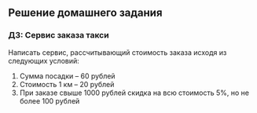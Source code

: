 ## Решение домашнего задания
### ДЗ: Сервис заказа такси
   Написать сервис, рассчитывающий стоимость
   заказа исходя из следующих условий:
   1. Сумма посадки – 60 рублей
   2. Стоимость 1 км – 20 рублей
   3. При заказе свыше 1000 рублей скидка на всю
   стоимость 5%, но не более 100 рублей
